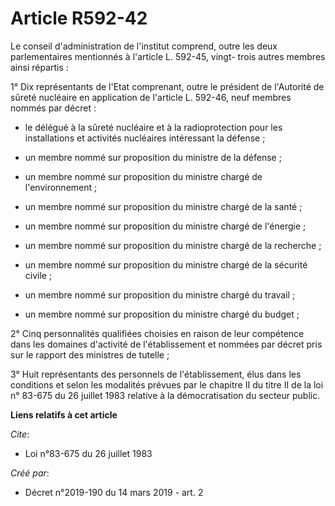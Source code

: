 # Article R592-42

Le conseil d'administration de l'institut comprend, outre les deux parlementaires mentionnés à l'article L. 592-45, vingt-
trois autres membres ainsi répartis :

1° Dix représentants de l'Etat comprenant, outre le président de l'Autorité de sûreté nucléaire en application de l'article
L. 592-46, neuf membres nommés par décret :

- le délégué à la sûreté nucléaire et à la radioprotection pour les installations et activités nucléaires intéressant la
défense ;

- un membre nommé sur proposition du ministre de la défense ;

- un membre nommé sur proposition du ministre chargé de l'environnement ;

- un membre nommé sur proposition du ministre chargé de la santé ;

- un membre nommé sur proposition du ministre chargé de l'énergie ;

- un membre nommé sur proposition du ministre chargé de la recherche ;

- un membre nommé sur proposition du ministre chargé de la sécurité civile ;

- un membre nommé sur proposition du ministre chargé du travail ;

- un membre nommé sur proposition du ministre chargé du budget ;

2° Cinq personnalités qualifiées choisies en raison de leur compétence dans les domaines d'activité de l'établissement et
nommées par décret pris sur le rapport des ministres de tutelle ;

3° Huit représentants des personnels de l'établissement, élus dans les conditions et selon les modalités prévues par le
chapitre II du titre II de la loi n° 83-675 du 26 juillet 1983 relative à la démocratisation du secteur public.

**Liens relatifs à cet article**

_Cite_:

  - Loi n°83-675 du 26 juillet 1983

_Créé par_:

  - Décret n°2019-190 du 14 mars 2019 - art. 2
